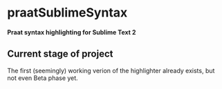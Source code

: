 # praatSublimeSyntax

#### Praat syntax highlighting for Sublime Text 2

## Current stage of project
The first (seemingly) working verion of the highlighter already exists, but not even Beta phase yet.
